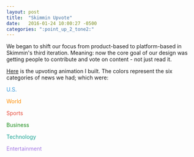 ```yaml
---
layout: post
title:  "Skimmin Upvote"
date:   2016-01-24 10:00:27 -0500
categories: ":point_up_2_tone2:"
---
```


<p>We began to shift our focus from product-based to platform-based in Skimmin's third iteration. Meaning: now the core goal of our design was getting people to contribute and vote on content - not just read it.</p>

<p><a href="http://davemuench.com/upvote">Here</a> is the upvoting animation I built. The colors represent the six categories of news we had; which were:</p>

<p style="color: rgba(52, 152, 219, 1);margin-bottom:0;"><i class="fa fa-user"></i> U.S.</p>
<p style="color: rgba(255, 140, 0, 1);margin-bottom:0;">World</p>
<p style="color: rgba(231, 76, 60, 1);margin-bottom:0;">Sports</p>
<p style="color: rgba(0, 128, 0, .9);margin-bottom:0;">Business</p>
<p style="color: rgba(0, 154, 136, .9);margin-bottom:0;">Technology</p>
<p style="color: rgba(164, 121, 228, 1);">Entertainment</p>
